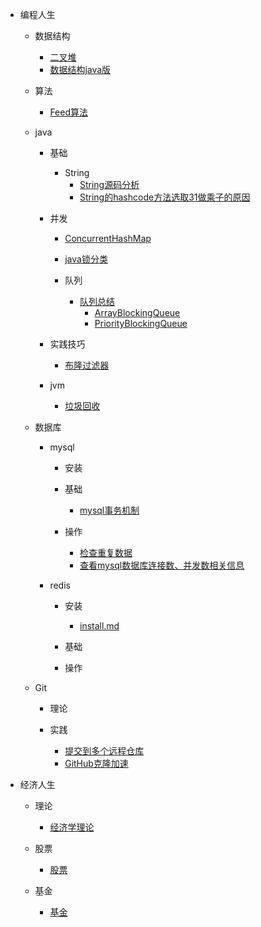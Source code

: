 * 编程人生

    * 数据结构
            
        * [二叉堆](./md/编程人生/data_structure/二叉堆/binary_heap.md)
        * [数据结构java版](./md/编程人生/data_structure/数据结构Java版/数据结构java版.md)

    * 算法

        * [Feed算法](./md/编程人生/algorithm/feed_algorithm.md)

    * java
        * 基础
            * String
                * [String源码分析](./md/编程人生/java/base/string/String.md)
                * [String的hashcode方法选取31做乘子的原因](./md/编程人生/java/base/string/hashcode_choose_31_reason.md)

        * 并发
            * [ConcurrentHashMap](./md/编程人生/java/high_concurrence/ConcurrentHashMap/ConcurrentHashMap.md)
            * [java锁分类](./md/编程人生/java/high_concurrence/锁/java锁分类.md)

            * 队列
                * [队列总结](./md/编程人生/java/high_concurrence/queue/queue_summary.md)
                    * [ArrayBlockingQueue](./md/编程人生/java/high_concurrence/queue/ArrayBlockingQueue.md)
                    * [PriorityBlockingQueue](./md/编程人生/java/high_concurrence/queue/PriorityBlockingQueue.md)

        * 实践技巧
            * [布隆过滤器](./md/编程人生/java/实践技巧/布隆过滤器.md)

        * jvm
            * [垃圾回收](./md/编程人生/java/jvm/gc.md)

    * 数据库

        * mysql

            * 安装

            * 基础
                * [mysql事务机制](./md/编程人生/database/mysql/基础/事务.md)

            * 操作
                * [检查重复数据](./md/编程人生/database/mysql/操作/检查重复数据.md)
                * [查看mysql数据库连接数、并发数相关信息](./md/编程人生/database/mysql/操作/查看mysql数据库连接数、并发数相关信息.md)

        * redis

            * 安装
                * [install.md](./md/编程人生/database/redis/安装/install.md)

            * 基础

            * 操作

    * Git

        * 理论

        * 实践
            * [提交到多个远程仓库](./md/编程人生/git/提交到多个远程仓库.md)
            * [GitHub克隆加速](./md/编程人生/git/GitHub克隆加速.md)

* 经济人生

    * 理论
        * [经济学理论](./md/经济人生/理论/经济学理论.md)

    * 股票
        * [股票](./md/经济人生/股票/股票.md)

    * 基金
        * [基金](./md/经济人生/基金/基金.md)